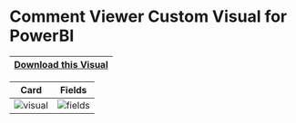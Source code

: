 # Comment Viewer Custom Visual for PowerBI

| [Download this Visual](https://github.com/pratyushkiran/comment_viewer_custom_visual_powerbi/raw/main/dist/commentViewer.1.0.0.0.pbiviz) |
|---|

| Card | Fields |
|---|---|
| ![visual](https://github.com/user-attachments/assets/17bbbc5a-fc53-4ffc-af58-614f040985c7) | ![fields](https://github.com/user-attachments/assets/ae7c51c3-2d89-4325-82b2-76c7bb577ee8) |
